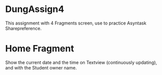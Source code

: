 # DungAssign4
This assignment with 4 Fragments screen, use to practice Asyntask Sharepreference.
# Home Fragment
Show the current date and the time on Textview (continuously updating), and with the Student owner name.
